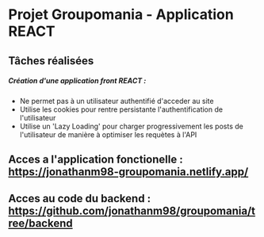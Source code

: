 # Projet Groupomania - Application REACT

## Tâches réalisées

##### Création d'une application front REACT :
* Ne permet pas à un utilisateur authentifié d'acceder au site
* Utilise les cookies pour rentre persistante l'authentification de l'utilisateur
* Utilise un 'Lazy Loading' pour charger progressivement les posts de l'utilisateur de manière à optimiser les requètes à l'API

## Acces a l'application fonctionelle : https://jonathanm98-groupomania.netlify.app/

## Acces au code du backend : https://github.com/jonathanm98/groupomania/tree/backend 
